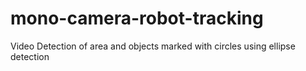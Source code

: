 # mono-camera-robot-tracking
Video Detection of area and objects marked with circles using ellipse detection
